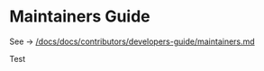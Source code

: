 # Maintainers Guide

See -> [/docs/docs/contributors/developers-guide/maintainers.md](/docs/docs/contributors/developers-guide/maintainers.md)

Test
